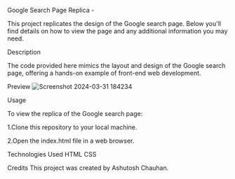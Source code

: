Google Search Page Replica -

This project replicates the design of the Google search page. Below you'll find details on how to view the page and any additional information you may need.

Description

The code provided here mimics the layout and design of the Google search page, offering a hands-on example of front-end web development.

Preview
![Screenshot 2024-03-31 184234](https://github.com/Ashutosh737/Google-Search-Design/assets/94473484/7d9b90dd-64da-4d67-9ff1-ffc2a195feaf)

Usage

To view the replica of the Google search page:


1.Clone this repository to your local machine.

2.Open the index.html file in a web browser.

Technologies Used
HTML
CSS

Credits
This project was created by Ashutosh Chauhan.



